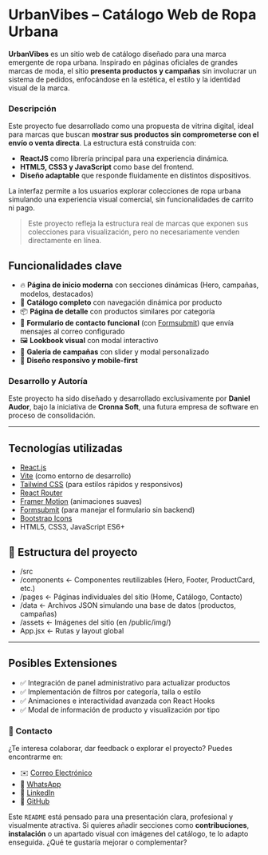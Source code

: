 # UrbanVibes – Catálogo Web de Ropa Urbana

**UrbanVibes** es un sitio web de catálogo diseñado para una marca emergente de ropa urbana. Inspirado en páginas oficiales de grandes marcas de moda, el sitio **presenta productos y campañas** sin involucrar un sistema de pedidos, enfocándose en la estética, el estilo y la identidad visual de la marca.

###  Descripción

Este proyecto fue desarrollado como una propuesta de vitrina digital, ideal para marcas que buscan **mostrar sus productos sin comprometerse con el envío o venta directa**. La estructura está construida con:

- **ReactJS** como librería principal para una experiencia dinámica.
- **HTML5, CSS3 y JavaScript** como base del frontend.
- **Diseño adaptable** que responde fluidamente en distintos dispositivos.

La interfaz permite a los usuarios explorar colecciones de ropa urbana simulando una experiencia visual comercial, sin funcionalidades de carrito ni pago.

> Este proyecto refleja la estructura real de marcas que exponen sus colecciones para visualización, pero no necesariamente venden directamente en línea.

## Funcionalidades clave

- 🔥 **Página de inicio moderna** con secciones dinámicas (Hero, campañas, modelos, destacados)
- 🛒 **Catálogo completo** con navegación dinámica por producto
- 📦 **Página de detalle** con productos similares por categoría
- 🧾 **Formulario de contacto funcional** (con [Formsubmit](https://formsubmit.co)) que envía mensajes al correo configurado
- 🖼️ **Lookbook visual** con modal interactivo
- 🎥 **Galería de campañas** con slider y modal personalizado
- 🧠 **Diseño responsivo y mobile-first**

### Desarrollo y Autoría
Este proyecto ha sido diseñado y desarrollado exclusivamente por **Daniel Audor**, bajo la iniciativa de **Cronna Soft**, una futura empresa de software en proceso de consolidación.

---

## Tecnologías utilizadas

- [React.js](https://reactjs.org/)
- [Vite](https://vitejs.dev/) (como entorno de desarrollo)
- [Tailwind CSS](https://tailwindcss.com/) (para estilos rápidos y responsivos)
- [React Router](https://reactrouter.com/)
- [Framer Motion](https://www.framer.com/motion/) (animaciones suaves)
- [Formsubmit](https://formsubmit.co) (para manejar el formulario sin backend)
- [Bootstrap Icons](https://icons.getbootstrap.com)
- HTML5, CSS3, JavaScript ES6+

## 📂 Estructura del proyecto

 - /src
 - /components ← Componentes reutilizables (Hero, Footer, ProductCard, etc.)
 - /pages ← Páginas individuales del sitio (Home, Catálogo, Contacto)
 - /data ← Archivos JSON simulando una base de datos (productos, campañas)
 - /assets ← Imágenes del sitio (en /public/img/)
 - App.jsx ← Rutas y layout global

---

## Posibles Extensiones

- ✅ Integración de panel administrativo para actualizar productos
- ✅ Implementación de filtros por categoría, talla o estilo
- ✅ Animaciones e interactividad avanzada con React Hooks
- ✅ Modal de información de producto y visualización por tipo

### 📩 Contacto
¿Te interesa colaborar, dar feedback o explorar el proyecto? Puedes encontrarme en:

- ✉️ [Correo Electrónico](MAILTO:cronna2322@gmail.com)
- 💬 [WhatsApp](https://api.whatsapp.com/send?phone=573175403782)
- 🔗 [LinkedIn](https://linkedin.com/in/dannnor/)  
- 🐙 [GitHub](https://github.com/Cronna-soft/)  

Este `README` está pensado para una presentación clara, profesional y visualmente atractiva. Si quieres añadir secciones como **contribuciones**, **instalación** o un apartado visual con imágenes del catálogo, te lo adapto enseguida. ¿Qué te gustaría mejorar o complementar?
